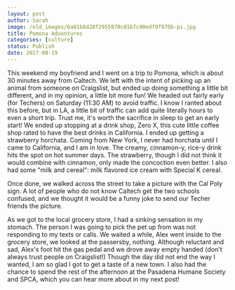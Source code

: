 ```yaml
---
layout: post
author: Sarah
image: /old_images/6a01b8d28f2955970c01b7c90edf9f970b-pi.jpg
title: Pomona Adventures
categories: [culture]
status: Publish
date: 2017-08-19
---
```


This weekend my boyfriend and I went on a trip to Pomona, which is about 30 minutes away from Caltech. We left with the intent of picking up an animal from someone on Craigslist, but ended up doing something a little bit different, and in my opinion, a little bit more fun!
We headed out fairly early (for Techers) on Saturday (11:30 AM) to avoid traffic. I know I ranted about this before, but in LA, a little bit of traffic can add quite literally hours to even a short trip. Trust me, it's worth the sacrifice in sleep to get an early start!
We ended up stopping at a drink shop, Zero X, this cute little coffee shop rated to have the best drinks in California. I ended up getting a strawberry horchata. Coming from New York, I never had horchata until I came to California, and I am in love. The creamy, cinnamon-y, rice-y drink hits the spot on hot summer days. The strawberry, though I did not think it would combine with cinnamon, only made the concoction even better. I also had some "milk and cereal": milk flavored ice cream with Special K cereal.

Once done, we walked across the street to take a picture with the Cal Poly sign. A lot of people who do not know Caltech get the two schools confused, and we thought it would be a funny joke to send our Techer friends the picture.

As we got to the local grocery store, I had a sinking sensation in my stomach. The person I was going to pick the pet up from was not responding to my texts or calls. We waited a while, Alex went inside to the grocery store, we looked at the passersby, nothing. Although reluctant and sad, Alex's foot hit the gas pedal and we drove away empty handed (don't always trust people on Craigslist!) Though the day did not end the way I wanted, I am so glad I got to get a taste of a new town. I also had the chance to spend the rest of the afternoon at the Pasadena Humane Society and SPCA, which you can hear more about in my next post!

